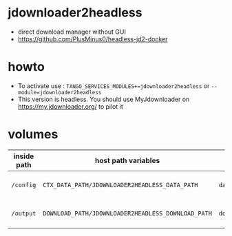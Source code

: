 

# jdownloader2headless

* direct download manager without GUI
* https://github.com/PlusMinus0/headless-jd2-docker

# howto

* To activate use : `TANGO_SERVICES_MODULES+=jdownloader2headless` or `--module=jdownloader2headless`
* This version is headless. You should use MyJdownloader on https://my.jdownloader.org/ to pilot it

# volumes

| inside path | host path variables | default host path values | desc |
|-|-|-|-|
| `/config` | `CTX_DATA_PATH/JDOWNLOADER2HEADLESS_DATA_PATH` | `data/jdownloader2` | contains jdownloader2 config |
| `/output` | `DOWNLOAD_PATH/JDOWNLOADER2HEADLESS_DOWNLOAD_PATH` | `download/jdownloader2` | contains downloaded files |
